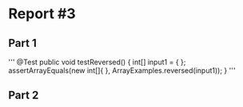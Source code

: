 # Report #3
## Part 1

'''
@Test
  public void testReversed() {
    int[] input1 = { };
    assertArrayEquals(new int[]{ }, ArrayExamples.reversed(input1));
  }
'''

## Part 2
